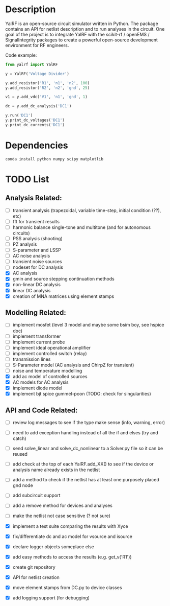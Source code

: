 # Description

YalRF is an open-source circuit simulator written in Python. The package contains an API for netlist description and to run analyses in the circuit. One goal of the project is to integrate YalRF with the scikit-rf / openEMS / SignalIntegrity packages to create a powerful open-source development environment for RF engineers.

Code example:
```python
from yalrf import YalRF

y = YalRF('Voltage Divider')

y.add_resistor('R1', 'n1', 'n2', 100)
y.add_resistor('R2', 'n2', 'gnd', 25)

v1 = y.add_vdc('V1', 'n1', 'gnd', 1)

dc = y.add_dc_analysis('DC1')

y.run('DC1')
y.print_dc_voltages('DC1')
y.print_dc_currents('DC1')
```

# Dependencies

`conda install python numpy scipy matplotlib`

# TODO List

## Analysis Related:
- [ ] transient analysis (trapezoidal, variable time-step, initial condition (??), etc)
- [ ] fft for transient results
- [ ] harmonic balance single-tone and multitone (and for autonomous circuits)
- [ ] PSS analysis (shooting)
- [ ] PZ analysis
- [ ] S-parameter and LSSP
- [ ] AC noise analysis
- [ ] transient noise sources
- [ ] nodeset for DC analysis
- [x] AC analysis
- [x] gmin and source stepping continuation methods
- [x] non-linear DC analysis
- [x] linear DC analysis
- [x] creation of MNA matrices using element stamps

## Modelling Related:
- [ ] implement mosfet (level 3 model and maybe some bsim boy, see hspice doc)
- [ ] implement transformer
- [ ] implement current probe
- [ ] implement ideal operational amplifier
- [ ] implement controlled switch (relay)
- [ ] transmission lines
- [ ] S-Parameter model (AC analysis and ChirpZ for transient)
- [ ] noise and temperature modelling
- [x] add ac model of controlled sources
- [x] AC models for AC analysis
- [x] implement diode model
- [x] implement bjt spice gummel-poon (TODO: check for singularities)

## API and Code Related:
- [ ] review log messages to see if the type make sense (info, warning, error)
- [ ] need to add exception handling instead of all the if and elses (try and catch)
- [ ] send solve_linear and solve_dc_nonlinear to a Solver.py file so it can be reused
- [ ] add check at the top of each YalRF.add_XX() to see if the device or analysis name already exists in the netlist
- [ ] add a method to check if the netlist has at least one purposely placed gnd node
- [ ] add subcircuit support
- [ ] add a remove method for devices and analyses
- [ ] make the netlist not case sensitive (? not sure)
- [x] implement a test suite comparing the results with Xyce
- [x] fix/differentiate dc and ac model for vsource and isource
- [x] declare logger objects someplace else
- [x] add easy methods to access the results (e.g. get_v('R1'))
- [x] create git repository
- [x] API for netlist creation
- [x] move element stamps from DC.py to device classes
- [x] add logging support (for debugging)


